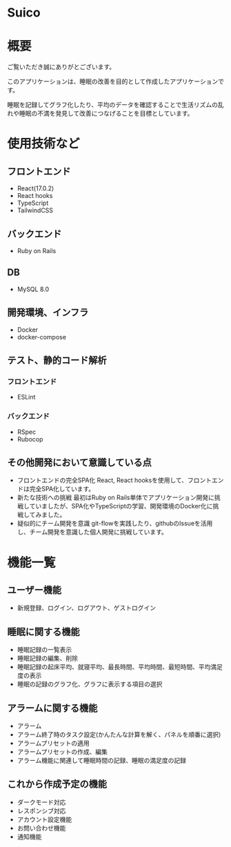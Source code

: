 # Suico

# 概要
ご覧いただき誠にありがとございます。

このアプリケーションは、睡眠の改善を目的として作成したアプリケーションです。

睡眠を記録してグラフ化したり、平均のデータを確認することで生活リズムの乱れや睡眠の不満を発見して改善につなげることを目標としています。

# 使用技術など
## フロントエンド
- React(17.0.2)
- React hooks
- TypeScript
- TailwindCSS

## バックエンド
- Ruby on Rails

## DB
- MySQL 8.0

## 開発環境、インフラ
- Docker
- docker-compose

## テスト、静的コード解析
### フロントエンド
- ESLint
### バックエンド
- RSpec
- Rubocop

## その他開発において意識している点
- フロントエンドの完全SPA化
  React, React hooksを使用して、フロントエンドは完全SPA化しています。
- 新たな技術への挑戦
  最初はRuby on Rails単体でアプリケーション開発に挑戦していましたが、SPA化やTypeScriptの学習、開発環境のDocker化に挑戦してみました。
- 疑似的にチーム開発を意識
  git-flowを実践したり、githubのIssueを活用し、チーム開発を意識した個人開発に挑戦しています。

# 機能一覧
## ユーザー機能
- 新規登録、ログイン、ログアウト、ゲストログイン

## 睡眠に関する機能
- 睡眠記録の一覧表示
- 睡眠記録の編集、削除
- 睡眠記録の起床平均、就寝平均、最長時間、平均時間、最短時間、平均満足度の表示
- 睡眠の記録のグラフ化、グラフに表示する項目の選択

## アラームに関する機能
- アラーム
- アラーム終了時のタスク設定(かんたんな計算を解く、パネルを順番に選択)
- アラームプリセットの適用
- アラームプリセットの作成、編集
- アラーム機能に関連して睡眠時間の記録、睡眠の満足度の記録

## これから作成予定の機能
- ダークモード対応
- レスポンシブ対応
- アカウント設定機能
- お問い合わせ機能
- 通知機能